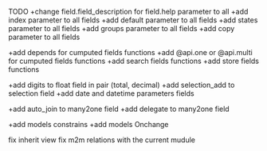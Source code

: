 TODO
+change field.field_description for field.help parameter to all
+add index parameter to all fields
+add default parameter to all fields
+add states parameter to all fields
+add groups parameter to all fields
+add copy parameter to all fields

+add depends for cumputed fields functions
+add @api.one or @api.multi for cumputed fields functions
+add search fields functions
+add store fields functions

+add digits to float field in pair (total, decimal)
+add selection_add to selection field
+add date and datetime parameters fields

+add auto_join to many2one field
+add delegate to many2one field

+add models constrains
+add models Onchange

fix inherit view
fix m2m relations with the current mudule
